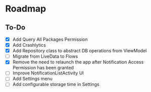 # Roadmap

## To-Do

- [x] Add Query All Packages Permission 
- [x] Add Crashlytics
- [x] Add Repository class to abstract DB operations from ViewModel
- [ ] Migrate from LiveData to Flows
- [x] Remove the need to relaunch the app after Notification Access Permission has been granted
- [ ] Improve NotificationListActivity UI
- [ ] Add Settings menu
- [ ] Add configurable storage time in Settings